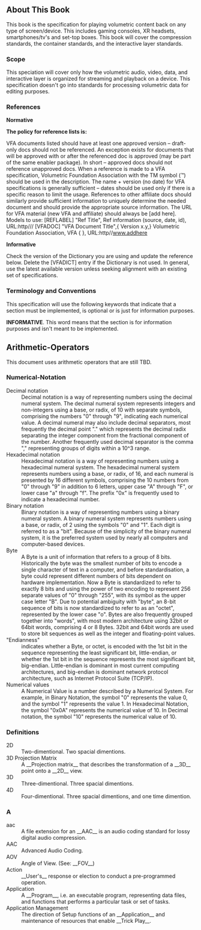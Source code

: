## About This Book

This book is the specification for playing volumetric content back on any type of screen/device. This includes gaming consoles, XR headsets, smartphones/tv's and set-top boxes. This book will cover the compression standards, the container standards, and the interactive layer standards.

### Scope

This speciation will cover only how the volumetric audio, video, data, and interactive layer is organized for streaming and playback on a device. This specification doesn't go into standards for processing volumetric data for editing purposes.

### References

**Normative**

**The policy for reference lists is:**

VFA documents listed should have at least one approved version – draft-only docs should not be referenced. An exception exists for documents that will be approved with or after the referenced doc is approved (may be part of the same enabler package). In short – approved docs should not reference unapproved docs.
When a reference is made to a VFA specification, Volumetric Foundation Association with the TM symbol (™) should be used in the description.
The name + version (no date) for VFA specifications is generally sufficient – dates should be used only if there is a specific reason to limit the usage.
References to other affiliate docs should similarly provide sufficient information to uniquely determine the needed document and should provide the appropriate source information.
The URL for VFA material (new VFA and affiliate) should always be [add here].
Models to use: [REFLABEL] "Ref Title", Ref information (source, date, id), URL:http/// [VFADOC] "VFA Document Title",{ Version x.y,} Volumetric Foundation Association, VFA { }, URL:http//www.addhere

**Informative**

Check the version of the Dictionary you are using and update the reference below. Delete the [VFADICT] entry if the Dictionary is not used. In general, use the latest available version unless seeking alignment with an existing set of specifications.

### Terminology and Conventions

This specification will use the following keywords that indicate that a section must be implemented, is optional or is just for information purposes.

**INFORMATIVE**. This word means that the section is for information purposes and isn't meant to be implemented.


## Arithmetic-Operators

This document uses arithmetic operators that are still TBD.

### Numerical-Notation

<dl>
    <dt>Decimal notation</dt>
    <dd>Decimal notation is a way of representing numbers using the decimal numeral system. The decimal numeral system represents integers and non-integers using a base, or radix, of 10 with separate symbols, comprising the numbers "0" through "9", indicating each numerical value. A decimal numeral may also include decimal separators, most frequently the decimal point "." which represents the decimal radix separating the integer component from the fractional component of the number. Another frequently used decimal separator is the comma "," representing groups of digits within a 10^3 range.</dd>
    <dt>Hexadecimal notation</dt>
    <dd>Hexadecimal notation is a way of representing numbers using a hexadecimal numeral system. The hexadecimal numeral system represents numbers using a base, or radix, of 16, and each numeral is presented by 16 different symbols, comprising the 10 numbers from "0" through "9" in addition to 6 letters, upper case "A" through "F", or lower case "a" through "f". The prefix "0x" is frequently used to indicate a hexadecimal number.</dd>
    <dt>Binary notation</dt>
    <dd>Binary notation is a way of representing numbers using a binary numeral system. A binary numeral system represents numbers using a base, or radix, of 2 using the symbols "0" and "1". Each digit is referred to as a "bit". Because of the simplicity of the binary numeral system, it is the preferred system used by nearly all computers and computer-based devices.</dd>
    <dt>Byte</dt>
    <dd>A Byte is a unit of information that refers to a group of 8 bits. Historically the byte was the smallest number of bits to encode a single character of text in a computer, and before standardisation, a byte could represent different numbers of bits dependent on hardware implementation. Now a Byte is standardized to refer to exactly 8 bits and using the power of two encoding to represent 256 separate values of "0" through "255", with its symbol as the upper case letter "B". Due to potential ambiguity with "byte", an 8-bit sequence of bits is now standardized to refer to as an "octet", represented by the lower case "o". Bytes are also frequently grouped together into "words", with most modern architecture using 32bit or 64bit words, comprising 4 or 8 Bytes. 32bit and 64bit words are used to store bit sequences as well as the integer and floating-point values.</dd>
    <dt>"Endianness"</dt> 
    <dd>indicates whether a Byte, or octet, is encoded with the 1st bit in the sequence representing the least significant bit, little-endian, or whether the 1st bit in the sequence represents the most significant bit, big-endian. Little-endian is dominant in most current computing architectures, and big-endian is dominant network protocol architecture, such as Internet Protocol Suite (TCP/IP).</dd>
    <dt>Numerical values</dt>
    <dd>A Numerical Value is a number described by a Numerical System. For example, in Binary Notation, the symbol "0" represents the value 0, and the symbol "1" represents the value 1. In Hexadecimal Notation, the symbol "0x0A" represents the numerical value of 10. In Decimal notation, the symbol "10" represents the numerical value of 10.</dd>
</dl> 

### Definitions
<dl> 
    <dt>2D</dt> 
    <dd>Two-dimentional. Two spacial dimentions.</dd>
    <dt>3D Projection Matrix</dt> 
    <dd>A __Projection matrix__ that describes the transformation of a __3D__ point onto a __2D__ view.</dd>
    <dt>3D</dt>
    <dd>Three-dimentional. Three spacial dimentions.</dd>
    <dt>4D</dt>
    <dd>Four-dimentional. Three spacial dimentions, and one time dimention.</dd>
</dl>

### A

<dl>
    <dt>aac</dt>
    <dd> A file extension for an __AAC__ is an audio coding standard for lossy digital audio compression.</dd>
    <dt>AAC</dt> 
    <dd>Advanced Audio Coding.</dd>
    <dt>AOV</dt> 
    <dd>Angle of View. (See: __FOV__)</dd>
    <dt>Action</dt> 
    <dd>__User's__ response or election to conduct a pre-programmed operation.</dd>
    <dt>Application</dt> 
    <dd>A __Program__, i.e. an executable program, representing data files, and functions that performs a particular task or set of tasks.</dd>
    <dt>Application Management</dt>
    <dd>The direction of Setup functions of an __Application__ and maintenance of resources that enable __Trick Play__.</dd>
</dl>

</br>
</br>
</br>
</br>
</br>
</br>
</br>
</br>
</br>
</br>
</br>
</br>
</br>
</br>
</br>
</br>
</br>
</br>
</br>
</br>
</br>
</br>
</br>
</br>
</br>
</br>
</br>
</br>
</br>
</br>
</br>
</br>
</br>
</br>
</br>
</br>
</br>
</br>
</br>
</br>
</br>
</br>
</br>
</br>
</br>
</br>
</br>
</br>
</br>
</br>
</br>
</br>
</br>
</br>
</br>
</br>
</br>
</br>
</br>
</br>
</br>
</br>
</br>
</br>
</br>
</br>
</br>
</br>
</br>
</br>
</br>
</br>
</br>
</br>
</br>
</br>
</br>
</br>
</br>
</br>
</br>
</br>
</br>
</br>
</br>
</br>
</br>
</br>
</br>
</br>
</br>
</br>
</br>
</br>
</br>
</br>
</br>
</br>
</br>
</br>
</br>
</br>
</br>
</br>
</br>
</br>
</br>
</br>
</br>
</br>
</br>
</br>
</br>
</br>
</br>
</br>
</br>
</br>
</br>
</br>
</br>
</br>
</br>
</br>
</br>
</br>
</br>
</br>
